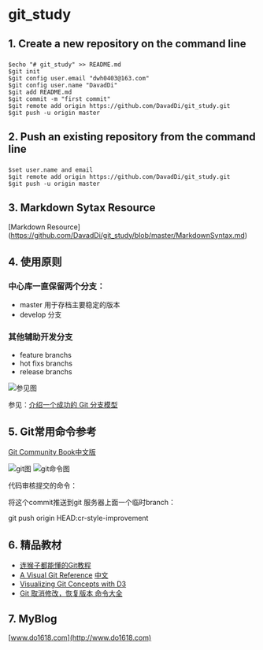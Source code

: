 # git_study

## 1. Create a new repository on the command line


###
    $echo "# git_study" >> README.md
    $git init
    $git config user.email "dwh0403@163.com"
    $git config user.name "DavadDi"
    $git add README.md
    $git commit -m "first commit"
    $git remote add origin https://github.com/DavadDi/git_study.git
    $git push -u origin master

## 2. Push an existing repository from the command line


###
    $set user.name and email
    $git remote add origin https://github.com/DavadDi/git_study.git
    $git push -u origin master




## 3. Markdown Sytax Resource


[Markdown Resource] (https://github.com/DavadDi/git_study/blob/master/MarkdownSyntax.md)

## 4. 使用原则

### 中心库一直保留两个分支：
* master 用于存档主要稳定的版本
* develop 分支

### 其他辅助开发分支
* feature branchs
* hot fixs branchs
* release branchs

![参见图](http://static.oschina.net/uploads/img/201302/25142840_pKcL.png)

参见：[介绍一个成功的 Git 分支模型](http://www.oschina.net/translate/a-successful-git-branching-model)

## 5. Git常用命令参考

[Git Community Book中文版](http://gitbook.liuhui998.com/index.html)

![git图](http://www.do1618.com/wp-content/uploads/2016/04/git_big_jb51.jpg)
![git命令图](http://wlog.cn/files/img/git.png)

代码审核提交的命令：

将这个commit推送到git 服务器上面一个临时branch：

git push origin HEAD:cr-style-improvement

## 6. 精品教材

* [连猴子都能懂的Git教程](https://backlogtool.com/git-guide/tw/intro/intro1_1.html)
* [A Visual Git Reference](https://marklodato.github.io/visual-git-guide/index-en.html) [中文](https://marklodato.github.io/visual-git-guide/index-zh-cn.html)
* [Visualizing Git Concepts with D3](http://onlywei.github.io/explain-git-with-d3)
* [Git 取消修改，恢复版本 命令大全](http://blog.csdn.net/cankingapp/article/details/18312117)


## 7. MyBlog


[www.do1618.com](http://www.do1618.com)<br />
